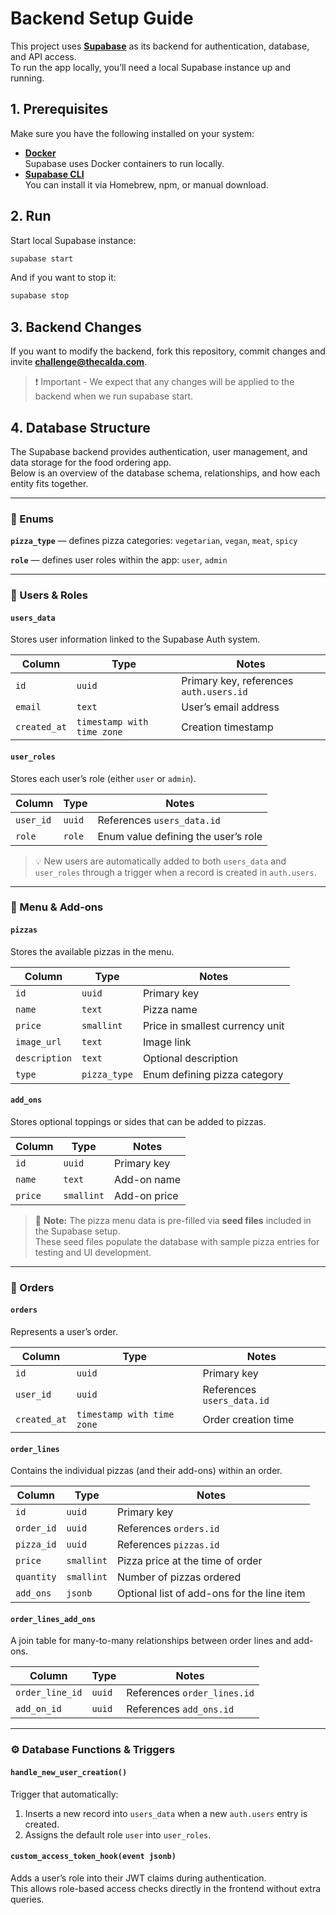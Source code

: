 # Backend Setup Guide

This project uses **[Supabase](https://supabase.com/)** as its backend for authentication, database, and API access.  
To run the app locally, you’ll need a local Supabase instance up and running.

## 1. Prerequisites

Make sure you have the following installed on your system:

- **[Docker](https://www.docker.com/get-started/)**  
    Supabase uses Docker containers to run locally.
- **[Supabase CLI](https://supabase.com/docs/guides/cli)**  
    You can install it via Homebrew, npm, or manual download.

## 2. Run

Start local Supabase instance:

```bash
supabase start
```

And if you want to stop it:

```bash
supabase stop
```

## 3. Backend Changes

If you want to modify the backend, fork this repository, commit changes and invite **challenge@thecalda.com**.

> ❗️ Important -
> We expect that any changes will be applied to the backend when we run supabase start.

## 4. Database Structure

The Supabase backend provides authentication, user management, and data storage for the food ordering app.  
Below is an overview of the database schema, relationships, and how each entity fits together.

---

### 🧩 Enums

**`pizza_type`** — defines pizza categories: `vegetarian`, `vegan`, `meat`, `spicy`

**`role`** — defines user roles within the app: `user`, `admin`

---

### 👥 Users & Roles

#### **`users_data`**
Stores user information linked to the Supabase Auth system.

| Column | Type | Notes |
|--------|------|-------|
| `id` | `uuid` | Primary key, references `auth.users.id` |
| `email` | `text` | User’s email address |
| `created_at` | `timestamp with time zone` | Creation timestamp |

#### **`user_roles`**
Stores each user’s role (either `user` or `admin`).

| Column | Type | Notes |
|--------|------|-------|
| `user_id` | `uuid` | References `users_data.id` |
| `role` | `role` | Enum value defining the user’s role |

> 💡 New users are automatically added to both `users_data` and `user_roles` through a trigger when a record is created in `auth.users`.

---

### 🍕 Menu & Add-ons

#### **`pizzas`**
Stores the available pizzas in the menu.

| Column | Type | Notes |
|--------|------|-------|
| `id` | `uuid` | Primary key |
| `name` | `text` | Pizza name |
| `price` | `smallint` | Price in smallest currency unit |
| `image_url` | `text` | Image link |
| `description` | `text` | Optional description |
| `type` | `pizza_type` | Enum defining pizza category |

#### **`add_ons`**
Stores optional toppings or sides that can be added to pizzas.

| Column | Type | Notes |
|--------|------|-------|
| `id` | `uuid` | Primary key |
| `name` | `text` | Add-on name |
| `price` | `smallint` | Add-on price |

> 🧾 **Note:** The pizza menu data is pre-filled via **seed files** included in the Supabase setup.  
> These seed files populate the database with sample pizza entries for testing and UI development.

---

### 🧾 Orders

#### **`orders`**
Represents a user’s order.

| Column | Type | Notes |
|--------|------|-------|
| `id` | `uuid` | Primary key |
| `user_id` | `uuid` | References `users_data.id` |
| `created_at` | `timestamp with time zone` | Order creation time |

#### **`order_lines`**
Contains the individual pizzas (and their add-ons) within an order.

| Column | Type | Notes |
|--------|------|-------|
| `id` | `uuid` | Primary key |
| `order_id` | `uuid` | References `orders.id` |
| `pizza_id` | `uuid` | References `pizzas.id` |
| `price` | `smallint` | Pizza price at the time of order |
| `quantity` | `smallint` | Number of pizzas ordered |
| `add_ons` | `jsonb` | Optional list of add-ons for the line item |

#### **`order_lines_add_ons`**
A join table for many-to-many relationships between order lines and add-ons.

| Column | Type | Notes |
|--------|------|-------|
| `order_line_id` | `uuid` | References `order_lines.id` |
| `add_on_id` | `uuid` | References `add_ons.id` |

---

### ⚙️ Database Functions & Triggers

#### **`handle_new_user_creation()`**
Trigger that automatically:
1. Inserts a new record into `users_data` when a new `auth.users` entry is created.
2. Assigns the default role `user` into `user_roles`.

#### **`custom_access_token_hook(event jsonb)`**
Adds a user’s role into their JWT claims during authentication.  
This allows role-based access checks directly in the frontend without extra queries.
